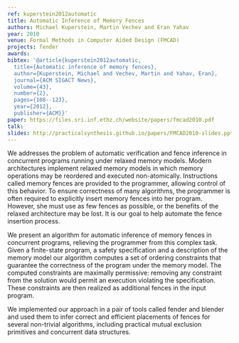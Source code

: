 ```yaml
---
ref: kuperstein2012automatic
title: Automatic Inference of Memory Fences 
authors: Michael Kuperstein, Martin Vechev and Eran Yahav      
year: 2010
venue: Formal Methods in Computer Aided Design (FMCAD)
projects: fender
awards: 
bibtex: '@article{kuperstein2012automatic,
  title={Automatic inference of memory fences},
  author={Kuperstein, Michael and Vechev, Martin and Yahav, Eran},
  journal={ACM SIGACT News},
  volume={43},
  number={2},
  pages={108--123},
  year={2012},
  publisher={ACM}}'
paper: https://files.sri.inf.ethz.ch/website/papers/fmcad2010.pdf
talk: 
slides: http://practicalsynthesis.github.io/papers/FMCAD2010-slides.pptx
---
```


We addresses the problem of automatic verification and fence inference in concurrent programs running under relaxed memory models. Modern architectures implement relaxed memory models in which memory operations may be reordered and executed non-atomically. Instructions called memory fences are provided to the programmer, allowing control of this behavior. To ensure correctness of many algorithms, the programmer is often required to explicitly insert memory fences into her program. However, she must use as few fences as possible, or the benefits of the relaxed architecture may be lost. It is our goal to help automate the fence insertion process.

We present an algorithm for automatic inference of memory fences in concurrent programs, relieving the programmer from this complex task. Given a finite-state program, a safety specification and a description of the memory model our algorithm computes a set of ordering constraints that guarantee the correctness of the program under the memory model. The computed constraints are maximally permissive: removing any constraint from the solution would permit an execution violating the specification. These constraints are then realized as additional fences in the input program.

We implemented our approach in a pair of tools called fender and blender and used them to infer correct and efficient placements of fences for several non-trivial algorithms, including practical mutual exclusion primitives and concurrent data structures.
